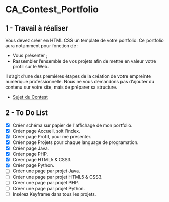 # CA_Contest_Portfolio

## 1 - Travail à réaliser

Vous devez créer en HTML CSS un template de votre portfolio.
Ce portfolio aura notamment pour fonction de :

- Vous présenter ;
- Rassembler l’ensemble de vos projets afin de mettre en valeur votre profil sur le Web.

Il s’agit d’une des premières étapes de la création de votre empreinte numérique professionnelle.
Nous ne vous demandons pas d’ajouter du contenu sur votre site, mais de préparer sa structure.

- [Sujet du Contest](enoncer.pdf)

## 2 - To Do List 

- [x] Créer schéma sur papier de l'affichage de mon portfolio.
- [x] Créer page Accueil, soit l'index.
- [x] Créer page Profil, pour me présenter.
- [x] Créer page Projets pour chaque language de programation.
- [x] Créer page Java.
- [x] Créer page PHP.
- [x] Créer page HTML5 & CSS3.
- [x] Créer page Python.
- [ ] Créer une page par projet Java.
- [ ] Créer une page par projet HTML5 & CSS3.
- [ ] Créer une page par projet PHP.
- [ ] Créer une page par projet Python.
- [ ] Insérez Keyframe dans tous les projets.